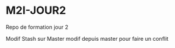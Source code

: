 # M2I-JOUR2
Repo de formation jour 2

Modif Stash sur Master
modif depuis master pour faire un conflit


